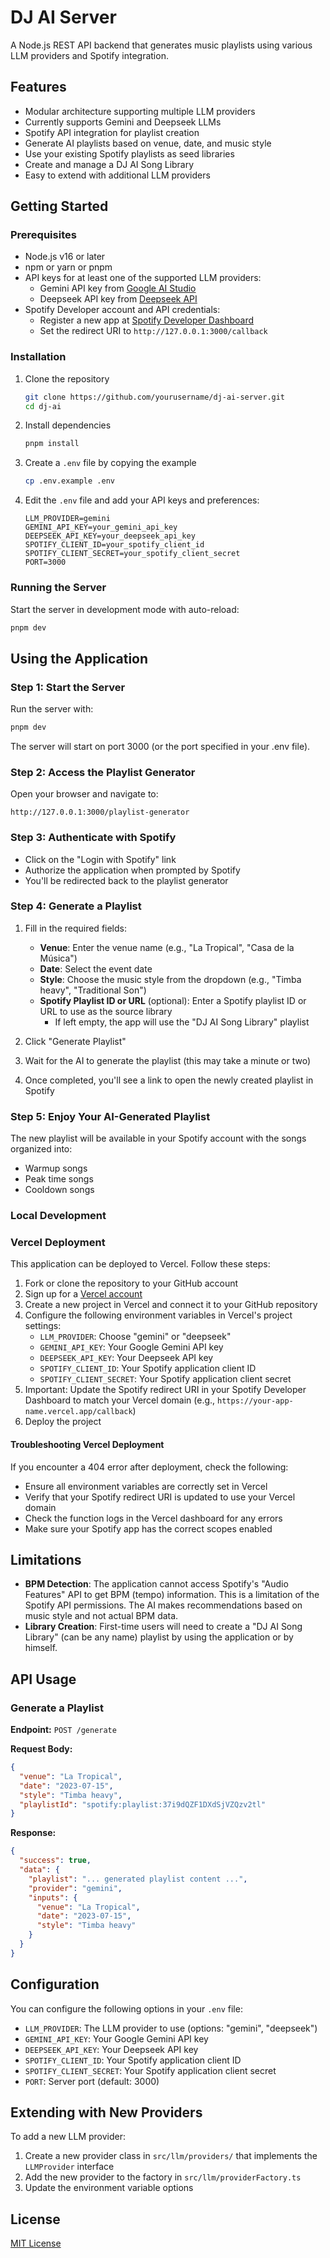 # DJ AI Server

A Node.js REST API backend that generates music playlists using various LLM providers and Spotify integration.

## Features

- Modular architecture supporting multiple LLM providers
- Currently supports Gemini and Deepseek LLMs
- Spotify API integration for playlist creation
- Generate AI playlists based on venue, date, and music style
- Use your existing Spotify playlists as seed libraries
- Create and manage a DJ AI Song Library
- Easy to extend with additional LLM providers

## Getting Started

### Prerequisites

- Node.js v16 or later
- npm or yarn or pnpm
- API keys for at least one of the supported LLM providers:
  - Gemini API key from [Google AI Studio](https://ai.google.dev/)
  - Deepseek API key from [Deepseek API](https://platform.deepseek.com/)
- Spotify Developer account and API credentials:
  - Register a new app at [Spotify Developer Dashboard](https://developer.spotify.com/dashboard/)
  - Set the redirect URI to `http://127.0.0.1:3000/callback`

### Installation

1. Clone the repository
   ```bash
   git clone https://github.com/yourusername/dj-ai-server.git
   cd dj-ai
   ```

2. Install dependencies
   ```bash
   pnpm install
   ```

3. Create a `.env` file by copying the example
   ```bash
   cp .env.example .env
   ```

4. Edit the `.env` file and add your API keys and preferences:
   ```
   LLM_PROVIDER=gemini
   GEMINI_API_KEY=your_gemini_api_key
   DEEPSEEK_API_KEY=your_deepseek_api_key
   SPOTIFY_CLIENT_ID=your_spotify_client_id
   SPOTIFY_CLIENT_SECRET=your_spotify_client_secret
   PORT=3000
   ```

### Running the Server

Start the server in development mode with auto-reload:
```bash
pnpm dev
```

## Using the Application

### Step 1: Start the Server
Run the server with:
```bash
pnpm dev
```
The server will start on port 3000 (or the port specified in your .env file).

### Step 2: Access the Playlist Generator
Open your browser and navigate to:
```
http://127.0.0.1:3000/playlist-generator
```

### Step 3: Authenticate with Spotify
- Click on the "Login with Spotify" link
- Authorize the application when prompted by Spotify
- You'll be redirected back to the playlist generator

### Step 4: Generate a Playlist
1. Fill in the required fields:
   - **Venue**: Enter the venue name (e.g., "La Tropical", "Casa de la Música")
   - **Date**: Select the event date
   - **Style**: Choose the music style from the dropdown (e.g., "Timba heavy", "Traditional Son")
   - **Spotify Playlist ID or URL** (optional): Enter a Spotify playlist ID or URL to use as the source library
     - If left empty, the app will use the "DJ AI Song Library" playlist

2. Click "Generate Playlist"
3. Wait for the AI to generate the playlist (this may take a minute or two)
4. Once completed, you'll see a link to open the newly created playlist in Spotify

### Step 5: Enjoy Your AI-Generated Playlist
The new playlist will be available in your Spotify account with the songs organized into:
- Warmup songs
- Peak time songs
- Cooldown songs

### Local Development

### Vercel Deployment

This application can be deployed to Vercel. Follow these steps:

1. Fork or clone the repository to your GitHub account
2. Sign up for a [Vercel account](https://vercel.com)
3. Create a new project in Vercel and connect it to your GitHub repository
4. Configure the following environment variables in Vercel's project settings:
   - `LLM_PROVIDER`: Choose "gemini" or "deepseek"
   - `GEMINI_API_KEY`: Your Google Gemini API key
   - `DEEPSEEK_API_KEY`: Your Deepseek API key
   - `SPOTIFY_CLIENT_ID`: Your Spotify application client ID
   - `SPOTIFY_CLIENT_SECRET`: Your Spotify application client secret
5. Important: Update the Spotify redirect URI in your Spotify Developer Dashboard to match your Vercel domain (e.g., `https://your-app-name.vercel.app/callback`)
6. Deploy the project

#### Troubleshooting Vercel Deployment

If you encounter a 404 error after deployment, check the following:
- Ensure all environment variables are correctly set in Vercel
- Verify that your Spotify redirect URI is updated to use your Vercel domain
- Check the function logs in the Vercel dashboard for any errors
- Make sure your Spotify app has the correct scopes enabled

## Limitations

- **BPM Detection**: The application cannot access Spotify's "Audio Features" API to get BPM (tempo) information. This is a limitation of the Spotify API permissions. The AI makes recommendations based on music style and not actual BPM data.
- **Library Creation**: First-time users will need to create a "DJ AI Song Library" (can be any name) playlist by using the application or by himself.

## API Usage

### Generate a Playlist

**Endpoint:** `POST /generate`

**Request Body:**
```json
{
  "venue": "La Tropical",
  "date": "2023-07-15",
  "style": "Timba heavy",
  "playlistId": "spotify:playlist:37i9dQZF1DXdSjVZQzv2tl"
}
```

**Response:**
```json
{
  "success": true,
  "data": {
    "playlist": "... generated playlist content ...",
    "provider": "gemini",
    "inputs": {
      "venue": "La Tropical",
      "date": "2023-07-15",
      "style": "Timba heavy"
    }
  }
}
```

## Configuration

You can configure the following options in your `.env` file:

- `LLM_PROVIDER`: The LLM provider to use (options: "gemini", "deepseek")
- `GEMINI_API_KEY`: Your Google Gemini API key
- `DEEPSEEK_API_KEY`: Your Deepseek API key
- `SPOTIFY_CLIENT_ID`: Your Spotify application client ID
- `SPOTIFY_CLIENT_SECRET`: Your Spotify application client secret
- `PORT`: Server port (default: 3000)

## Extending with New Providers

To add a new LLM provider:

1. Create a new provider class in `src/llm/providers/` that implements the `LLMProvider` interface
2. Add the new provider to the factory in `src/llm/providerFactory.ts`
3. Update the environment variable options

## License

[MIT License](LICENSE) 
